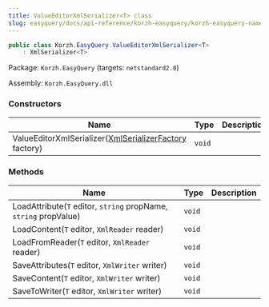 ```yaml
---
title: ValueEditorXmlSerializer<T> class
slug: easyquery/docs/api-reference/korzh-easyquery/korzh-easyquery-namespace/valueeditorxmlserializer-t--class
---
```



```csharp
public class Korzh.EasyQuery.ValueEditorXmlSerializer<T>
    : XmlSerializer<T>

```
Package: `Korzh.EasyQuery` (targets: `netstandard2.0`)

Assembly: `Korzh.EasyQuery.dll`

### Constructors

| Name | Type | Description | 
| --- | --- | --- | 
| ValueEditorXmlSerializer([XmlSerializerFactory](/api-reference/korzh-easyquery/korzh-easyquery-namespace/xmlserializerfactory-class) factory) | `void` |  | 


### Methods

| Name | Type | Description | 
| --- | --- | --- | 
| LoadAttribute(`T` editor, `string` propName, `string` propValue) | `void` |  | 
| LoadContent(`T` editor, `XmlReader` reader) | `void` |  | 
| LoadFromReader(`T` editor, `XmlReader` reader) | `void` |  | 
| SaveAttributes(`T` editor, `XmlWriter` writer) | `void` |  | 
| SaveContent(`T` editor, `XmlWriter` writer) | `void` |  | 
| SaveToWriter(`T` editor, `XmlWriter` writer) | `void` |  |